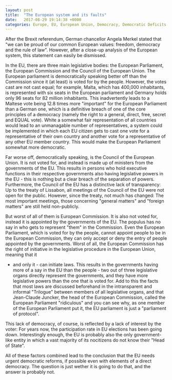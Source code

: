 ```yaml
---
layout: post
title:  "The European system and its faults"
date:   2017-08-29 19:14:38 +0000
categories: Europe, EU, European Union, Democracy, Democratic Deficits
---
```

After the Brexit referendum, German chancellor Angela Merkel stated that "we can be proud of our common European values: freedom, democracy
and the rule of law". However, after a close-up analysis of the European system, this statement can easily be dismissed.

In the EU, there are three main legislative bodies: the European Parliament, the European Commission and the Council of the European Union.
The European parliament is democratically speaking better off than the Commission since it (at least) is voted for by the people. However,
the votes cast are not cast equal; for example, Malta, which has 400,000 inhabitants, is represented with six seats in the European 
parliament and Germany holds only 96 seats for 82 million inhabitants. This inadvertently leads to a Maltese vote being 12.8 times more
"important" for the European Parliament than a German one, which is a definitive breach of one of the core principles of a democracy
(namely the right to a general, direct, free, secret and EQUAL vote). White a somewhat fair representation of all countries would lead to
an unmanagable number of representatives, a system could be implemented in which each EU citizen gets to cast one vote for a representative
of their own country and another vote for a representative of any other EU member country. This would make the European Parliament somewhat
more democratic.

Far worse off, democratically speaking, is the Council of the European Union. It is not voted for, and instead is made up of ministers from
the governments of the EU. This results in persons who hold executive functions in their respective governments also having legislative
powers in the EU - this is nothing but a clear breach of the separation of powers. Furthermore, the Council of the EU has a distinctive
lack of transparency: Up to the treaty of Lissabon, all meetings of the Council of the EU were not open for the public. However, since the
treaty, not much has changed: The most important meetings, those concerning "general matters" and "foreign matters" are still held 
non-publicly.

But worst of all of them is European Commission. It is also not voted for, instead it is appointed by the governments of the EU. The
populus has no say in who gets to represent "them" in the Commission. Even the European Parliament, which is voted for by the people, 
cannot appoint people to be in the European Commission, they can only accept or deny the entry of people appointed by the governments.
Worst of all, the European Commission has the right of initiative in the legislative procedure in the European Union, meaning that it 
 - and only it - can initiate laws. This results in the governments having more of a say in the EU than the people - two out of three
legislative organs directly represent the governments, and they have more legislative powers than the one that is voted for. Add to this 
the facts that most laws are discussed beforehand in the intransparent and informal "Trilogue" between members of all legislative organs,
and that Jean-Claude Juncker, the head of the European Commission, called the European Parliament "ridiculous"
and you can see why, as one member of the European Parliament put it, the EU parliament is just a "parliament of protocol".

This lack of democracy, of course, is reflected by a lack of interest by the voter: For years now, the participation rate in EU elections
has been going down. Interestingly enough, the EU is probably also the only government-like entity in which a vast majority of its
nocitizens do not know their "Head of State".

All of these factors combined lead to the conclusion that the EU needs urgent democratic reforms, if possible even with elements of a
direct democracy. The question is just wether it is going to do that, and the answer is probably not.
